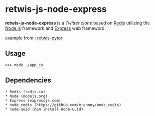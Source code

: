 retwis-js-node-express
======================

**retwis-js-node-express** is a *Twitter clone* based on [Redis](http://code.google.com/p/redis/) utilizing the [Node.js](http://nodejs.org/) framework and [Express](http://expressjs.com/) web frameword.

example from : [retwis-pytor](https://github.com/ajzeneski/retwis-pytor)

Usage
----

    >>> node ./app.js

Dependencies
------------
    * Redis (redis.io)
    * Node (nodejs.org)
    * Express (expressjs.com)
    * node_redis (https://github.com/mranney/node_redis)
    * node-uuid (npm install node-uuid)

